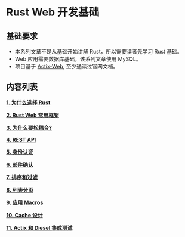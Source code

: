 # Rust Web 开发基础

## 基础要求

- 本系列文章不是从基础开始讲解 Rust，所以需要读者先学习 Rust 基础。
- Web 应用需要数据库基础，该系列文章使用 MySQL。
- 项目基于 [Actix-Web](https://actix.rs/), 至少通读过官网文档。

## 内容列表

**[1. 为什么选择 Rust ](/chapters/why_rust.md)**

**[2. Rust Web 常用框架](/chapters/web_framework.md)**

**[3. 为什么要松耦合?](/chapters/loose_coupling.md)**

**[4. REST API]()**

**[5. 身份认证]()**

**[6. 邮件确认]()**

**[7. 排序和过滤]()**

**[8. 列表分页]()**

**[9. 应用 Macros ]()**

**[10. Cache 设计]()**

**[11. Actix 和 Diesel 集成测试]()**


